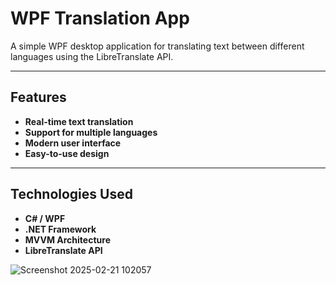 # WPF Translation App

A simple WPF desktop application for translating text between different languages using the LibreTranslate API.

---

## Features

- **Real-time text translation**
- **Support for multiple languages**
- **Modern user interface**
- **Easy-to-use design**

---

## Technologies Used

- **C# / WPF**
- **.NET Framework**
- **MVVM Architecture**
- **LibreTranslate API**

![Screenshot 2025-02-21 102057](https://github.com/user-attachments/assets/b4a45fe2-c789-43c0-b491-4ef4b4c3924d)
